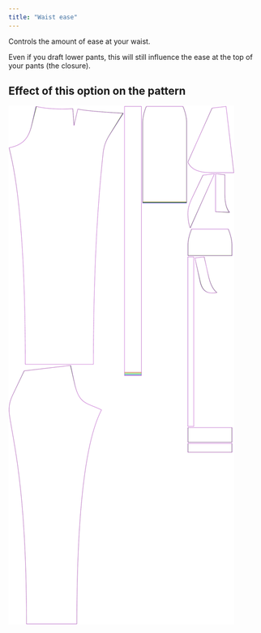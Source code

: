 ```yaml
---
title: "Waist ease"
---
```


Controls the amount of ease at your waist.

Even if you draft lower pants, this will still influence the ease
at the top of your pants (the closure).

## Effect of this option on the pattern

![This image shows the effect of this option by superimposing several variants that have a different value for this option](charlie_waistease_sample.svg "Effect of this option on the pattern")
